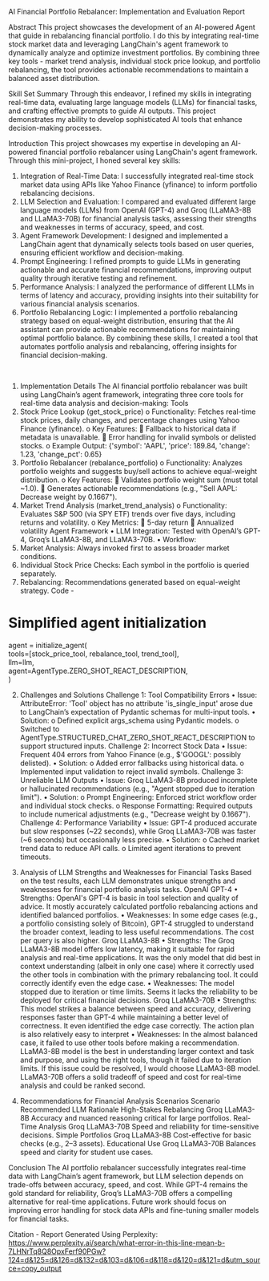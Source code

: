 AI Financial Portfolio Rebalancer: Implementation and Evaluation Report

Abstract
This project showcases the development of an AI-powered Agent that guide in rebalancing financial portfolio. I do this by integrating real-time stock market data and leveraging LangChain's agent framework to dynamically analyze and optimize investment portfolios. By combining three key tools - market trend analysis, individual stock price lookup, and portfolio rebalancing, the tool provides actionable recommendations to maintain a balanced asset distribution. 

Skill Set Summary
Through this endeavor, I refined my skills in integrating real-time data, evaluating large language models (LLMs) for financial tasks, and crafting effective prompts to guide AI outputs. This project demonstrates my ability to develop sophisticated AI tools that enhance decision-making processes.

Introduction
This project showcases my expertise in developing an AI-powered financial portfolio rebalancer using LangChain's agent framework. Through this mini-project, I honed several key skills:
1.	Integration of Real-Time Data: I successfully integrated real-time stock market data using APIs like Yahoo Finance (yfinance) to inform portfolio rebalancing decisions.
2.	LLM Selection and Evaluation: I compared and evaluated different large language models (LLMs) from OpenAI (GPT-4) and Groq (LLaMA3-8B and LLaMA3-70B) for financial analysis tasks, assessing their strengths and weaknesses in terms of accuracy, speed, and cost.
3.	Agent Framework Development: I designed and implemented a LangChain agent that dynamically selects tools based on user queries, ensuring efficient workflow and decision-making.
4.	Prompt Engineering: I refined prompts to guide LLMs in generating actionable and accurate financial recommendations, improving output quality through iterative testing and refinement.
5.	Performance Analysis: I analyzed the performance of different LLMs in terms of latency and accuracy, providing insights into their suitability for various financial analysis scenarios.
6.	Portfolio Rebalancing Logic: I implemented a portfolio rebalancing strategy based on equal-weight distribution, ensuring that the AI assistant can provide actionable recommendations for maintaining optimal portfolio balance.
By combining these skills, I created a tool that automates portfolio analysis and rebalancing, offering insights for financial decision-making.

 
1. Implementation Details
The AI financial portfolio rebalancer was built using LangChain’s agent framework, integrating three core tools for real-time data analysis and decision-making:
Tools
1.	Stock Price Lookup (get_stock_price)
o	Functionality: Fetches real-time stock prices, daily changes, and percentage changes using Yahoo Finance (yfinance).
o	Key Features:
	Fallback to historical data if metadata is unavailable.
	Error handling for invalid symbols or delisted stocks.
o	Example Output:
{'symbol': 'AAPL', 'price': 189.84, 'change': 1.23, 'change_pct': 0.65}  
2.	Portfolio Rebalancer (rebalance_portfolio)
o	Functionality: Analyzes portfolio weights and suggests buy/sell actions to achieve equal-weight distribution.
o	Key Features:
	Validates portfolio weight sum (must total ~1.0).
	Generates actionable recommendations (e.g., "Sell AAPL: Decrease weight by 0.1667").
3.	Market Trend Analysis (market_trend_analysis)
o	Functionality: Evaluates S&P 500 (via SPY ETF) trends over five days, including returns and volatility.
o	Key Metrics:
	5-day return
	Annualized volatility
Agent Framework
•	LLM Integration: Tested with OpenAI’s GPT-4, Groq’s LLaMA3-8B, and LLaMA3-70B.
•	Workflow:
1.	Market Analysis: Always invoked first to assess broader market conditions.
2.	Individual Stock Price Checks: Each symbol in the portfolio is queried separately.
3.	Rebalancing: Recommendations generated based on equal-weight strategy.
Code - 
# Simplified agent initialization  
agent = initialize_agent(  
    tools=[stock_price_tool, rebalance_tool, trend_tool],  
    llm=llm,  
    agent=AgentType.ZERO_SHOT_REACT_DESCRIPTION,  
)  

2. Challenges and Solutions
Challenge 1: Tool Compatibility Errors
•	Issue: AttributeError: 'Tool' object has no attribute 'is_single_input' arose due to LangChain’s expectation of Pydantic schemas for multi-input tools.
•	Solution:
o	Defined explicit args_schema using Pydantic models.
o	Switched to AgentType.STRUCTURED_CHAT_ZERO_SHOT_REACT_DESCRIPTION to support structured inputs.
Challenge 2: Incorrect Stock Data
•	Issue: Frequent 404 errors from Yahoo Finance (e.g., $'GOOGL': possibly delisted).
•	Solution:
o	Added error fallbacks using historical data.
o	Implemented input validation to reject invalid symbols.
Challenge 3: Unreliable LLM Outputs
•	Issue: Groq LLaMA3-8B produced incomplete or hallucinated recommendations (e.g., "Agent stopped due to iteration limit").
•	Solution:
o	Prompt Engineering: Enforced strict workflow order and individual stock checks.
o	Response Formatting: Required outputs to include numerical adjustments (e.g., "Decrease weight by 0.1667").
Challenge 4: Performance Variability
•	Issue: GPT-4 produced accurate but slow responses (~22 seconds), while Groq LLaMA3-70B was faster (~6 seconds) but occasionally less precise.
•	Solution:
o	Cached market trend data to reduce API calls.
o	Limited agent iterations to prevent timeouts.

3. Analysis of LLM Strengths and Weaknesses for Financial Tasks
Based on the test results, each LLM demonstrates unique strengths and weaknesses for financial portfolio analysis tasks.
OpenAI GPT-4
•	Strengths: OpenAI's GPT-4 is basic in tool selection and quality of advice. It mostly accurately calculated portfolio rebalancing actions and identified balanced portfolios.
•	Weaknesses: In some edge cases (e.g., a portfolio consisting solely of Bitcoin), GPT-4 struggled to understand the broader context, leading to less useful recommendations. The cost per query is also higher.
Groq LLaMA3-8B
•	Strengths: The Groq LLaMA3-8B model offers low latency, making it suitable for rapid analysis and real-time applications. It was the only model that did best in context understanding (albeit in only one case) where it correctly used the other tools in combination with the primary rebalancing tool. It could correctly identify even the edge case.
•	Weaknesses: The model stopped due to iteration or time limits. Seems it lacks the reliability to be deployed for critical financial decisions.
Groq LLaMA3-70B
•	Strengths: This model strikes a balance between speed and accuracy, delivering responses faster than GPT-4 while maintaining a better level of correctness. It even identified the edge case correctly. The action plan is also relatively easy to interpret
•	Weaknesses: In the almost balanced case, it failed to use other tools before making a recommendation.
LLaMA3-8B model is the best in understanding larger context and task and purpose, and using the right tools, though it failed due to iteration limits. If this issue could be resolved, I would choose LLaMA3-8B model. LLaMA3-70B offers a solid tradeoff of speed and cost for real-time analysis and could be ranked second. 

4. Recommendations for Financial Analysis Scenarios
Scenario	Recommended LLM	Rationale
High-Stakes Rebalancing	Groq LLaMA3-8B	Accuracy and nuanced reasoning critical for large portfolios.
Real-Time Analysis	Groq LLaMA3-70B	Speed and reliability for time-sensitive decisions.
Simple Portfolios	Groq LLaMA3-8B	Cost-effective for basic checks (e.g., 2–3 assets).
Educational Use	Groq LLaMA3-70B	Balances speed and clarity for student use cases.

Conclusion
The AI portfolio rebalancer successfully integrates real-time data with LangChain’s agent framework, but LLM selection depends on trade-offs between accuracy, speed, and cost. While GPT-4 remains the gold standard for reliability, Groq’s LLaMA3-70B offers a compelling alternative for real-time applications. Future work should focus on improving error handling for stock data APIs and fine-tuning smaller models for financial tasks.

Citation - 
Report Generated Using Perplexity: https://www.perplexity.ai/search/what-error-in-this-line-mean-b-7LHNrTq8Q8OpxFerf90PGw?124=d&125=d&126=d&132=d&103=d&106=d&118=d&120=d&121=d&utm_source=copy_output


